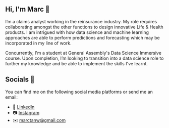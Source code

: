 ## Hi, I'm Marc 👋

I’m a claims analyst working in the reinsurance industry.  My role requires collaborating amongst the other functions to design innovative Life & Health products. I am intrigued with how data science and machine learning approaches are able to perform predictions and forecasting which may be incorporated in my line of work.

Concurrently, I'm a student at General Assembly's Data Science Immersive course. Upon completion, I’m looking to transition into a data science role to further my knowledge and be able to implement the skills I've learnt. 

## Socials 📱
You can find me on the following social media platforms or send me an email:
* 👔 [LinkedIn](https://www.linkedin.com/in/marctanw)
* 📷 [Instagram](https://www.instagram.com/marc_tan)
* ✉️ [marctanw@gmail.com](mailto:marctanw@gmail.com)
